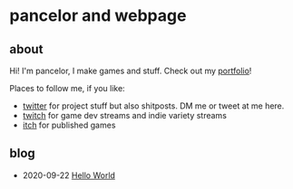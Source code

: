# pancelor and webpage

## about

Hi! I'm pancelor, I make games and stuff. Check out my [portfolio](portfolio.md)!

Places to follow me, if you like:
* [twitter](twitter.com/pancelor) for project stuff but also shitposts. DM me or tweet at me here.
* [twitch](twitch.com/pancelor) for game dev streams and indie variety streams
* [itch](itch.io/pancelor) for published games

## blog

* 2020-09-22 [Hello World](post0.html)
